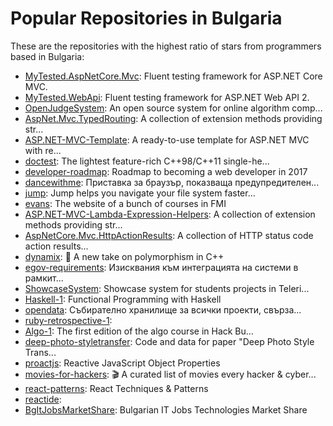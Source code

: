 # Popular Repositories in Bulgaria

These are the repositories with the highest ratio of stars from programmers based in Bulgaria:

- [MyTested.AspNetCore.Mvc](https://github.com/ivaylokenov/MyTested.AspNetCore.Mvc): Fluent testing framework for ASP.NET Core MVC.
- [MyTested.WebApi](https://github.com/ivaylokenov/MyTested.WebApi): Fluent testing framework for ASP.NET Web API 2.
- [OpenJudgeSystem](https://github.com/NikolayIT/OpenJudgeSystem): An open source system for online algorithm comp...
- [AspNet.Mvc.TypedRouting](https://github.com/ivaylokenov/AspNet.Mvc.TypedRouting): A collection of extension methods providing str...
- [ASP.NET-MVC-Template](https://github.com/NikolayIT/ASP.NET-MVC-Template): A ready-to-use template for ASP.NET MVC with re...
- [doctest](https://github.com/onqtam/doctest): The lightest feature-rich C++98/C++11 single-he...
- [developer-roadmap](https://github.com/kamranahmedse/developer-roadmap): Roadmap to becoming a web developer in 2017
- [dancewithme](https://github.com/openmediabg/dancewithme): Приставка за браузър, показваща предупредителен...
- [jump](https://github.com/gsamokovarov/jump): Jump helps you navigate your file system faster...
- [evans](https://github.com/skanev/evans): The website of a bunch of courses in FMI
- [ASP.NET-MVC-Lambda-Expression-Helpers](https://github.com/ivaylokenov/ASP.NET-MVC-Lambda-Expression-Helpers): A collection of extension methods providing str...
- [AspNetCore.Mvc.HttpActionResults](https://github.com/ivaylokenov/AspNetCore.Mvc.HttpActionResults): A collection of HTTP status code action results...
- [dynamix](https://github.com/iboB/dynamix): :fish_cake: A new take on polymorphism in C++
- [egov-requirements](https://github.com/governmentbg/egov-requirements): Изисквания към интеграцията на системи в рамкит...
- [ShowcaseSystem](https://github.com/TelerikAcademy/ShowcaseSystem): Showcase system for students projects in Teleri...
- [Haskell-1](https://github.com/HackBulgaria/Haskell-1): Functional Programming with Haskell
- [opendata](https://github.com/governmentbg/opendata): Събирателно хранилище за всички проекти, свърза...
- [ruby-retrospective-1](https://github.com/fmi/ruby-retrospective-1): 
- [Algo-1](https://github.com/HackBulgaria/Algo-1): The first edition of the algo course in Hack Bu...
- [deep-photo-styletransfer](https://github.com/luanfujun/deep-photo-styletransfer): Code and data for paper "Deep Photo Style Trans...
- [proactjs](https://github.com/proactjs/proactjs): Reactive JavaScript Object Properties
- [movies-for-hackers](https://github.com/k4m4/movies-for-hackers): 🎬 A curated list of movies every hacker & cyber...
- [react-patterns](https://github.com/vasanthk/react-patterns): React Techniques & Patterns 
- [reactide](https://github.com/reactide/reactide): 
- [BgItJobsMarketShare](https://github.com/NikolayIT/BgItJobsMarketShare): Bulgarian IT Jobs Technologies Market Share
